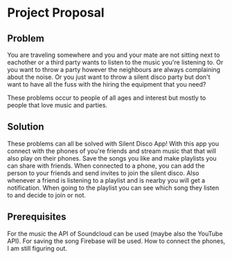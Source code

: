 # Project Proposal

## Problem
You are traveling somewhere and you and your mate are not sitting next to eachother or a third party wants to listen to the music you're 
listening to. Or you want to throw a party however the neighbours are always complaining about the noise. Or you just want to throw a 
silent disco party but don't want to have all the fuss with the hiring the equipment that you need? 

These problems occur to people of all ages and interest but mostly to people that love music and parties.

## Solution
These problems can all be solved with Silent Disco App! With this app you connect with the phones of you're friends and stream music that 
that will also play on their phones. Save the songs you like and make playlists you can share with friends. When connected to a phone, you 
can add the person to your friends and send invites to join the silent disco. Also whenever a friend is listening to a playlist and is 
nearby you will get a notification. When going to the playlist you can see which song they listen to and decide to join or not.

## Prerequisites
For the music the API of Soundcloud can be used (maybe also the YouTube API). For saving the song Firebase will be used. How to connect 
the phones, I am still figuring out.

